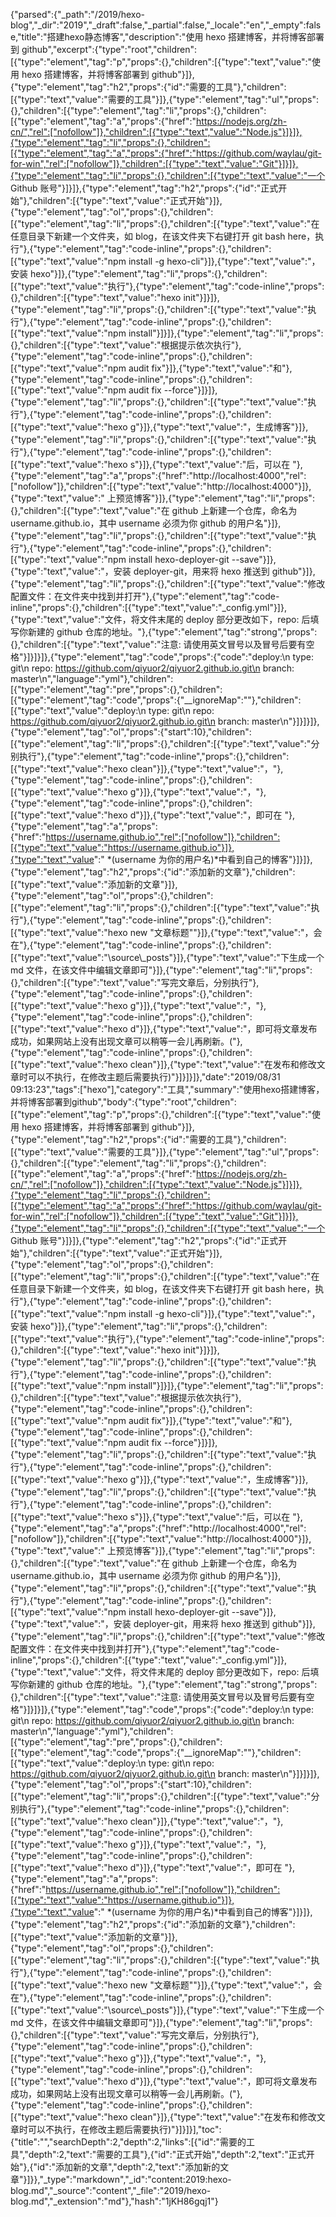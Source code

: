 {"parsed":{"_path":"/2019/hexo-blog","_dir":"2019","_draft":false,"_partial":false,"_locale":"en","_empty":false,"title":"搭建hexo静态博客","description":"使用 hexo 搭建博客，并将博客部署到 github","excerpt":{"type":"root","children":[{"type":"element","tag":"p","props":{},"children":[{"type":"text","value":"使用 hexo 搭建博客，并将博客部署到 github"}]},{"type":"element","tag":"h2","props":{"id":"需要的工具"},"children":[{"type":"text","value":"需要的工具"}]},{"type":"element","tag":"ul","props":{},"children":[{"type":"element","tag":"li","props":{},"children":[{"type":"element","tag":"a","props":{"href":"https://nodejs.org/zh-cn/","rel":["nofollow"]},"children":[{"type":"text","value":"Node.js"}]}]},{"type":"element","tag":"li","props":{},"children":[{"type":"element","tag":"a","props":{"href":"https://github.com/waylau/git-for-win","rel":["nofollow"]},"children":[{"type":"text","value":"Git"}]}]},{"type":"element","tag":"li","props":{},"children":[{"type":"text","value":"一个 Github 账号"}]}]},{"type":"element","tag":"h2","props":{"id":"正式开始"},"children":[{"type":"text","value":"正式开始"}]},{"type":"element","tag":"ol","props":{},"children":[{"type":"element","tag":"li","props":{},"children":[{"type":"text","value":"在任意目录下新建一个文件夹，如 blog，在该文件夹下右键打开 git bash here，执行"},{"type":"element","tag":"code-inline","props":{},"children":[{"type":"text","value":"npm install -g hexo-cli"}]},{"type":"text","value":"，安装 hexo"}]},{"type":"element","tag":"li","props":{},"children":[{"type":"text","value":"执行"},{"type":"element","tag":"code-inline","props":{},"children":[{"type":"text","value":"hexo init"}]}]},{"type":"element","tag":"li","props":{},"children":[{"type":"text","value":"执行"},{"type":"element","tag":"code-inline","props":{},"children":[{"type":"text","value":"npm install"}]}]},{"type":"element","tag":"li","props":{},"children":[{"type":"text","value":"根据提示依次执行"},{"type":"element","tag":"code-inline","props":{},"children":[{"type":"text","value":"npm audit fix"}]},{"type":"text","value":"和"},{"type":"element","tag":"code-inline","props":{},"children":[{"type":"text","value":"npm audit fix --force"}]}]},{"type":"element","tag":"li","props":{},"children":[{"type":"text","value":"执行"},{"type":"element","tag":"code-inline","props":{},"children":[{"type":"text","value":"hexo g"}]},{"type":"text","value":"，生成博客"}]},{"type":"element","tag":"li","props":{},"children":[{"type":"text","value":"执行"},{"type":"element","tag":"code-inline","props":{},"children":[{"type":"text","value":"hexo s"}]},{"type":"text","value":"后，可以在 "},{"type":"element","tag":"a","props":{"href":"http://localhost:4000","rel":["nofollow"]},"children":[{"type":"text","value":"http://localhost:4000"}]},{"type":"text","value":" 上预览博客"}]},{"type":"element","tag":"li","props":{},"children":[{"type":"text","value":"在 github 上新建一个仓库，命名为 username.github.io，其中 username 必须为你 github 的用户名"}]},{"type":"element","tag":"li","props":{},"children":[{"type":"text","value":"执行"},{"type":"element","tag":"code-inline","props":{},"children":[{"type":"text","value":"npm install hexo-deployer-git --save"}]},{"type":"text","value":"，安装 deployer-git，用来将 hexo 推送到 github"}]},{"type":"element","tag":"li","props":{},"children":[{"type":"text","value":"修改配置文件：在文件夹中找到并打开"},{"type":"element","tag":"code-inline","props":{},"children":[{"type":"text","value":"_config.yml"}]},{"type":"text","value":"文件，将文件末尾的 deploy 部分更改如下，repo: 后填写你新建的 github 仓库的地址。"},{"type":"element","tag":"strong","props":{},"children":[{"type":"text","value":"注意: 请使用英文冒号以及冒号后要有空格"}]}]}]},{"type":"element","tag":"code","props":{"code":"deploy:\n  type: git\n  repo: https://github.com/qiyuor2/qiyuor2.github.io.git\n  branch: master\n","language":"yml"},"children":[{"type":"element","tag":"pre","props":{},"children":[{"type":"element","tag":"code","props":{"__ignoreMap":""},"children":[{"type":"text","value":"deploy:\n  type: git\n  repo: https://github.com/qiyuor2/qiyuor2.github.io.git\n  branch: master\n"}]}]}]},{"type":"element","tag":"ol","props":{"start":10},"children":[{"type":"element","tag":"li","props":{},"children":[{"type":"text","value":"分别执行"},{"type":"element","tag":"code-inline","props":{},"children":[{"type":"text","value":"hexo clean"}]},{"type":"text","value":"，"},{"type":"element","tag":"code-inline","props":{},"children":[{"type":"text","value":"hexo g"}]},{"type":"text","value":"，"},{"type":"element","tag":"code-inline","props":{},"children":[{"type":"text","value":"hexo d"}]},{"type":"text","value":"，即可在 "},{"type":"element","tag":"a","props":{"href":"https://username.github.io","rel":["nofollow"]},"children":[{"type":"text","value":"https://username.github.io"}]},{"type":"text","value":" *(username 为你的用户名)*中看到自己的博客"}]}]},{"type":"element","tag":"h2","props":{"id":"添加新的文章"},"children":[{"type":"text","value":"添加新的文章"}]},{"type":"element","tag":"ol","props":{},"children":[{"type":"element","tag":"li","props":{},"children":[{"type":"text","value":"执行"},{"type":"element","tag":"code-inline","props":{},"children":[{"type":"text","value":"hexo new \"文章标题\""}]},{"type":"text","value":"，会在"},{"type":"element","tag":"code-inline","props":{},"children":[{"type":"text","value":"\\source\\_posts"}]},{"type":"text","value":"下生成一个 md 文件，在该文件中编辑文章即可"}]},{"type":"element","tag":"li","props":{},"children":[{"type":"text","value":"写完文章后，分别执行"},{"type":"element","tag":"code-inline","props":{},"children":[{"type":"text","value":"hexo g"}]},{"type":"text","value":"，"},{"type":"element","tag":"code-inline","props":{},"children":[{"type":"text","value":"hexo d"}]},{"type":"text","value":"，即可将文章发布成功，如果网站上没有出现文章可以稍等一会儿再刷新。("},{"type":"element","tag":"code-inline","props":{},"children":[{"type":"text","value":"hexo clean"}]},{"type":"text","value":"在发布和修改文章时可以不执行，在修改主题后需要执行)"}]}]}]},"date":"2019/08/31 09:13:23","tags":["hexo"],"category":"工具","summary":"使用hexo搭建博客，并将博客部署到github","body":{"type":"root","children":[{"type":"element","tag":"p","props":{},"children":[{"type":"text","value":"使用 hexo 搭建博客，并将博客部署到 github"}]},{"type":"element","tag":"h2","props":{"id":"需要的工具"},"children":[{"type":"text","value":"需要的工具"}]},{"type":"element","tag":"ul","props":{},"children":[{"type":"element","tag":"li","props":{},"children":[{"type":"element","tag":"a","props":{"href":"https://nodejs.org/zh-cn/","rel":["nofollow"]},"children":[{"type":"text","value":"Node.js"}]}]},{"type":"element","tag":"li","props":{},"children":[{"type":"element","tag":"a","props":{"href":"https://github.com/waylau/git-for-win","rel":["nofollow"]},"children":[{"type":"text","value":"Git"}]}]},{"type":"element","tag":"li","props":{},"children":[{"type":"text","value":"一个 Github 账号"}]}]},{"type":"element","tag":"h2","props":{"id":"正式开始"},"children":[{"type":"text","value":"正式开始"}]},{"type":"element","tag":"ol","props":{},"children":[{"type":"element","tag":"li","props":{},"children":[{"type":"text","value":"在任意目录下新建一个文件夹，如 blog，在该文件夹下右键打开 git bash here，执行"},{"type":"element","tag":"code-inline","props":{},"children":[{"type":"text","value":"npm install -g hexo-cli"}]},{"type":"text","value":"，安装 hexo"}]},{"type":"element","tag":"li","props":{},"children":[{"type":"text","value":"执行"},{"type":"element","tag":"code-inline","props":{},"children":[{"type":"text","value":"hexo init"}]}]},{"type":"element","tag":"li","props":{},"children":[{"type":"text","value":"执行"},{"type":"element","tag":"code-inline","props":{},"children":[{"type":"text","value":"npm install"}]}]},{"type":"element","tag":"li","props":{},"children":[{"type":"text","value":"根据提示依次执行"},{"type":"element","tag":"code-inline","props":{},"children":[{"type":"text","value":"npm audit fix"}]},{"type":"text","value":"和"},{"type":"element","tag":"code-inline","props":{},"children":[{"type":"text","value":"npm audit fix --force"}]}]},{"type":"element","tag":"li","props":{},"children":[{"type":"text","value":"执行"},{"type":"element","tag":"code-inline","props":{},"children":[{"type":"text","value":"hexo g"}]},{"type":"text","value":"，生成博客"}]},{"type":"element","tag":"li","props":{},"children":[{"type":"text","value":"执行"},{"type":"element","tag":"code-inline","props":{},"children":[{"type":"text","value":"hexo s"}]},{"type":"text","value":"后，可以在 "},{"type":"element","tag":"a","props":{"href":"http://localhost:4000","rel":["nofollow"]},"children":[{"type":"text","value":"http://localhost:4000"}]},{"type":"text","value":" 上预览博客"}]},{"type":"element","tag":"li","props":{},"children":[{"type":"text","value":"在 github 上新建一个仓库，命名为 username.github.io，其中 username 必须为你 github 的用户名"}]},{"type":"element","tag":"li","props":{},"children":[{"type":"text","value":"执行"},{"type":"element","tag":"code-inline","props":{},"children":[{"type":"text","value":"npm install hexo-deployer-git --save"}]},{"type":"text","value":"，安装 deployer-git，用来将 hexo 推送到 github"}]},{"type":"element","tag":"li","props":{},"children":[{"type":"text","value":"修改配置文件：在文件夹中找到并打开"},{"type":"element","tag":"code-inline","props":{},"children":[{"type":"text","value":"_config.yml"}]},{"type":"text","value":"文件，将文件末尾的 deploy 部分更改如下，repo: 后填写你新建的 github 仓库的地址。"},{"type":"element","tag":"strong","props":{},"children":[{"type":"text","value":"注意: 请使用英文冒号以及冒号后要有空格"}]}]}]},{"type":"element","tag":"code","props":{"code":"deploy:\n  type: git\n  repo: https://github.com/qiyuor2/qiyuor2.github.io.git\n  branch: master\n","language":"yml"},"children":[{"type":"element","tag":"pre","props":{},"children":[{"type":"element","tag":"code","props":{"__ignoreMap":""},"children":[{"type":"text","value":"deploy:\n  type: git\n  repo: https://github.com/qiyuor2/qiyuor2.github.io.git\n  branch: master\n"}]}]}]},{"type":"element","tag":"ol","props":{"start":10},"children":[{"type":"element","tag":"li","props":{},"children":[{"type":"text","value":"分别执行"},{"type":"element","tag":"code-inline","props":{},"children":[{"type":"text","value":"hexo clean"}]},{"type":"text","value":"，"},{"type":"element","tag":"code-inline","props":{},"children":[{"type":"text","value":"hexo g"}]},{"type":"text","value":"，"},{"type":"element","tag":"code-inline","props":{},"children":[{"type":"text","value":"hexo d"}]},{"type":"text","value":"，即可在 "},{"type":"element","tag":"a","props":{"href":"https://username.github.io","rel":["nofollow"]},"children":[{"type":"text","value":"https://username.github.io"}]},{"type":"text","value":" *(username 为你的用户名)*中看到自己的博客"}]}]},{"type":"element","tag":"h2","props":{"id":"添加新的文章"},"children":[{"type":"text","value":"添加新的文章"}]},{"type":"element","tag":"ol","props":{},"children":[{"type":"element","tag":"li","props":{},"children":[{"type":"text","value":"执行"},{"type":"element","tag":"code-inline","props":{},"children":[{"type":"text","value":"hexo new \"文章标题\""}]},{"type":"text","value":"，会在"},{"type":"element","tag":"code-inline","props":{},"children":[{"type":"text","value":"\\source\\_posts"}]},{"type":"text","value":"下生成一个 md 文件，在该文件中编辑文章即可"}]},{"type":"element","tag":"li","props":{},"children":[{"type":"text","value":"写完文章后，分别执行"},{"type":"element","tag":"code-inline","props":{},"children":[{"type":"text","value":"hexo g"}]},{"type":"text","value":"，"},{"type":"element","tag":"code-inline","props":{},"children":[{"type":"text","value":"hexo d"}]},{"type":"text","value":"，即可将文章发布成功，如果网站上没有出现文章可以稍等一会儿再刷新。("},{"type":"element","tag":"code-inline","props":{},"children":[{"type":"text","value":"hexo clean"}]},{"type":"text","value":"在发布和修改文章时可以不执行，在修改主题后需要执行)"}]}]}],"toc":{"title":"","searchDepth":2,"depth":2,"links":[{"id":"需要的工具","depth":2,"text":"需要的工具"},{"id":"正式开始","depth":2,"text":"正式开始"},{"id":"添加新的文章","depth":2,"text":"添加新的文章"}]}},"_type":"markdown","_id":"content:2019:hexo-blog.md","_source":"content","_file":"2019/hexo-blog.md","_extension":"md"},"hash":"1jKH86gqj1"}
